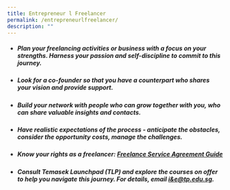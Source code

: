 ```yaml
---
title: Entrepreneur l Freelancer
permalink: /entrepreneurlfreelancer/
description: ""
---
```

- ##### **Plan your freelancing activities or business** with a focus on your strengths. Harness your passion and self-discipline to commit to this journey.

- ##### **Look for a co-founder** so that you have a counterpart who shares your vision and provide support.

- ##### **Build your network** with people who can grow together with you, who can share valuable insights and contacts.

- ##### **Have realistic expectations** of the process - anticipate the obstacles, consider the opportunity costs, manage the challenges.                            

- ##### **Know your rights** as a freelancer: [Freelance Service Agreement Guide](https://singaporelegaladvice.com/law-articles/freelance-service-agreement-guide)

- ##### **Consult Temasek Launchpad (TLP)** and explore the courses on offer to help you navigate this journey. For details, email [i&e@tp.edu.sg](mailto:i&e@tp.edu.sg).